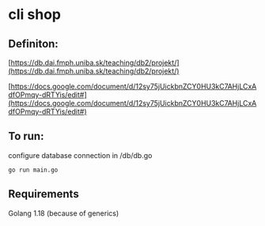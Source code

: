 # cli shop

## Definiton:

[https://db.dai.fmph.uniba.sk/teaching/db2/projekt/](https://db.dai.fmph.uniba.sk/teaching/db2/projekt/)

[https://docs.google.com/document/d/12sy75jUickbnZCY0HU3kC7AHjLCxAdfOPmqy-dRTYis/edit#](https://docs.google.com/document/d/12sy75jUickbnZCY0HU3kC7AHjLCxAdfOPmqy-dRTYis/edit#)


## To run:
configure database connection in /db/db.go

```
go run main.go
```


## Requirements

Golang 1.18 (because of generics)